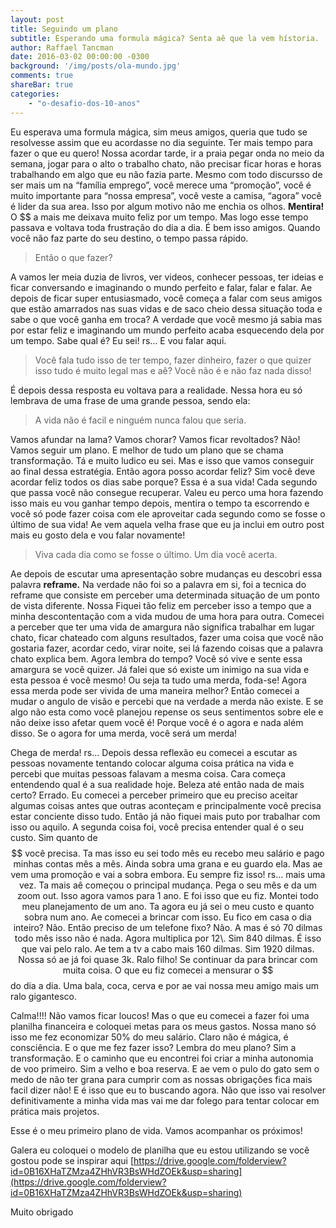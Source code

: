 ```yaml
---
layout: post
title: Seguindo um plano
subtitle: Esperando uma formula mágica? Senta aê que la vem hístoria.
author: Raffael Tancman
date: 2016-03-02 00:00:00 -0300
background: '/img/posts/ola-mundo.jpg'
comments: true
shareBar: true
categories: 
    - "o-desafio-dos-10-anos"
---
```


Eu esperava uma formula mágica, sim meus amigos, queria que tudo se resolvesse assim que eu acordasse no dia seguinte. Ter mais tempo para fazer o que eu quero! Nossa acordar tarde, ir a praia pegar onda no meio da semana, jogar para o alto o trabalho chato, não precisar ficar horas e horas trabalhando em algo que eu não fazia parte. Mesmo com todo discursso de ser mais um na “família emprego”, você merece uma “promoção”, você é muito importante para “nossa empresa”, você veste a camisa, “agora” você é lider da sua area. Isso por algum motivo não me enchia os olhos. **Mentira!** O $$ a mais me deixava muito feliz por um tempo. Mas logo esse tempo passava e voltava toda frustração do dia a dia. É bem isso amigos. Quando você não faz parte do seu destino, o tempo passa rápido.

> Então o que fazer?

A vamos ler meia duzia de livros, ver videos, conhecer pessoas, ter ideias e ficar conversando e imaginando o mundo perfeito e falar, falar e falar. Ae depois de ficar super entusiasmado, você começa a falar com seus amigos que estão amarrados nas suas vidas e de saco cheio dessa situação toda e sabe o que você ganha em troca? A verdade que você mesmo já sabia mas por estar feliz e imaginando um mundo perfeito acaba esquecendo dela por um tempo. Sabe qual é? Eu sei! rs… E vou falar aqui.

> Você fala tudo isso de ter tempo, fazer dinheiro, fazer o que quizer isso tudo é muito legal mas e aê? Você não é e não faz nada disso!

É depois dessa resposta eu voltava para a realidade. Nessa hora eu só lembrava de uma frase de uma grande pessoa, sendo ela:

> A vida não é facil e ninguém nunca falou que seria.

Vamos afundar na lama? Vamos chorar? Vamos ficar revoltados? Não! Vamos seguir um plano. E melhor de tudo um plano que se chama transformação. Tá e muito ludico eu sei. Mas e isso que vamos conseguir ao final dessa estratégia. Então agora posso acordar feliz? Sim você deve acordar feliz todos os dias sabe porque? Essa é a sua vida! Cada segundo que passa você não consegue recuperar. Valeu eu perco uma hora fazendo isso mais eu vou ganhar tempo depois, mentira o tempo ta escorrendo e você só pode fazer coisa com ele aproveitar cada segundo como se fosse o último de sua vida! Ae vem aquela velha frase que eu ja inclui em outro post mais eu gosto dela e vou falar novamente!

> Viva cada dia como se fosse o último. Um dia você acerta.

Ae depois de escutar uma apresentação sobre mudanças eu descobri essa palavra **reframe.** Na verdade não foi so a palavra em si, foi a tecnica do reframe que consiste em perceber uma determinada situação de um ponto de vista diferente. Nossa Fiquei tão feliz em perceber isso a tempo que a minha descontentação com a vida mudou de uma hora para outra. Comecei a perceber que ter uma vida de amargura não significa trabalhar em lugar chato, ficar chateado com alguns resultados, fazer uma coisa que você não gostaria fazer, acordar cedo, virar noite, sei lá fazendo coisas que a palavra chato explica bem. Agora lembra do tempo? Você só vive e sente essa amargura se você quizer. Já falei que só existe um inimigo na sua vida e esta pessoa é você mesmo! Ou seja ta tudo uma merda, foda-se! Agora essa merda pode ser vivida de uma maneira melhor? Então comecei a mudar o angulo de visão e percebi que na verdade a merda não existe. E se algo não esta como você planejou repense os seus sentimentos sobre ele e não deixe isso afetar quem você é! Porque você é o agora e nada além disso. Se o agora for uma merda, você será um merda!

Chega de merda! rs… Depois dessa reflexão eu comecei a escutar as pessoas novamente tentando colocar alguma coisa prática na vida e percebi que muitas pessoas falavam a mesma coisa. Cara começa entendendo qual é a sua realidade hoje. Beleza até então nada de mais certo? Errado. Eu comecei a perceber primeiro que eu preciso aceitar algumas coisas antes que outras aconteçam e principalmente você precisa estar conciente disso tudo. Então já não fiquei mais puto por trabalhar com isso ou aquilo. A segunda coisa foi, você precisa entender qual é o seu custo. Sim quanto de $$ você precisa. Ta mas isso eu sei todo mês eu recebo meu salário e pago minhas contas mês a mês. Ainda sobra uma grana e eu guardo ela. Mas ae vem uma promoção e vai a sobra embora. Eu sempre fiz isso! rs… mais uma vez. Ta mais aê começou o principal mudança. Pega o seu mês e da um zoom out. Isso agora vamos para 1 ano. E foi isso que eu fiz. Montei todo meu planejamento de um ano. Ta agora eu já sei o meu custo e quanto sobra num ano. Ae comecei a brincar com isso. Eu fico em casa o dia inteiro? Não. Então preciso de um telefone fixo? Não. A mas é só 70 dilmas todo mês isso não é nada. Agora multiplica por 12\. Sim 840 dilmas. É isso que vai pelo ralo. Ae tem a tv a cabo mais 160 dilmas. Sim 1920 dilmas. Nossa só ae já foi quase 3k. Ralo filho! Se continuar da para brincar com muita coisa. O que eu fiz comecei a mensurar o $$ do dia a dia. Uma bala, coca, cerva e por ae vai nossa meu amigo mais um ralo gigantesco.

Calma!!!! Não vamos ficar loucos! Mas o que eu comecei a fazer foi uma planilha financeira e coloquei metas para os meus gastos. Nossa mano só isso me fez economizar 50% do meu salário. Claro não é mágica, é consciência. E o que me fez fazer isso? Lembra do meu plano? Sim a transformação. E o caminho que eu encontrei foi criar a minha autonomia de voo primeiro. Sim a velho e boa reserva. E ae vem o pulo do gato sem o medo de não ter grana para cumprir com as nossas obrigações fica mais facil dizer não! E é isso que eu to buscando agora. Não que isso vai resolver definitivamente a minha vida mas vai me dar folego para tentar colocar em prática mais projetos.

Esse é o meu primeiro plano de vida. Vamos acompanhar os próximos!

Galera eu coloquei o modelo de planilha que eu estou utilizando se você gostou pode se inspirar aqui [https://drive.google.com/folderview?id=0B16XHaTZMza4ZHhVR3BsWHdZOEk&usp=sharing](https://drive.google.com/folderview?id=0B16XHaTZMza4ZHhVR3BsWHdZOEk&usp=sharing)

Muito obrigado
